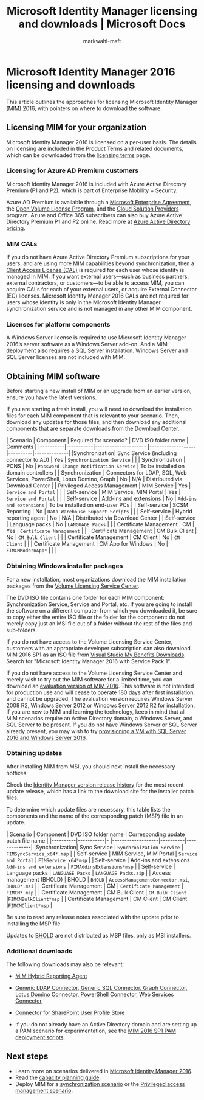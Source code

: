 ﻿---
# required metadata

title: Microsoft Identity Manager licensing and downloads | Microsoft Docs
description: This article outlines the approaches for licensing Microsoft Identity Manager (MIM) 2016, with pointers on where to download the software.
keywords:
author: markwahl-msft
ms.author: markwahl-msft
manager: femila
ms.date: 02/25/2019
ms.topic: article
ms.service: microsoft-identity-manager
ms.technology: security
ms.assetid: 

# optional metadata

#ROBOTS:
#audience:
#ms.devlang:
ms.reviewer: billmath
ms.suite: ems
#ms.tgt_pltfrm:
#ms.custom:

---

# Microsoft Identity Manager 2016 licensing and downloads

This article outlines the approaches for licensing Microsoft Identity Manager (MIM) 2016, with pointers on where to download the software.

## Licensing MIM for your organization

Microsoft Identity Manager 2016 is licensed on a per-user basis.  The details on licensing are included in the Product Terms and related documents, which can be downloaded from the [licensing terms](https://www.microsoft.com/en-us/licensing/product-licensing/products.aspx) page.

### Licensing for Azure AD Premium customers

Microsoft Identity Manager 2016 is included with Azure Active Directory Premium (P1 and P2), which is part of Enterprise Mobility + Security.

Azure AD Premium is available through a [Microsoft Enterprise Agreement](https://www.microsoft.com/en-us/licensing/licensing-programs/enterprise.aspx), the [Open Volume License Program](https://www.microsoft.com/en-us/licensing/licensing-programs/open-license.aspx), and the [Cloud Solution Providers](https://go.microsoft.com/fwlink/?LinkId=614968&clcid=0x409) program. Azure and Office 365 subscribers can also buy Azure Active Directory Premium P1 and P2 online.  Read more at [Azure Active Directory pricing](https://azure.microsoft.com/en-us/pricing/details/active-directory/).

### MIM CALs

If you do not have Azure Active Directory Premium subscriptions for your users, and are using more MIM capabilities beyond synchronization, then a [Client Access License (CAL)](https://www.microsoft.com/en-us/licensing/product-licensing/client-access-license.aspx) is required for each user whose identity is managed in MIM. If you want external users—such as business partners, external contractors, or customers—to be able to access MIM, you can acquire CALs for each of your external users, or acquire External Connector (EC) licenses. Microsoft Identity Manager 2016 CALs are not required for users whose identity is only in the Microsoft Identity Manager synchronization service and is not managed in any other MIM component.

### Licenses for platform components

A Windows Server license is required to use Microsoft Identity Manager 2016’s server software as a Windows Server add-on. And a MIM deployment also requires a SQL Server installation.  Windows Server and SQL Server licenses are not included with MIM.

## Obtaining MIM software

Before starting a new install of MIM or an upgrade from an earlier version, ensure you have the latest versions.

If you are starting a fresh install, you will need to download the installation files for each MIM component that is relevant to your scenario. Then, download any updates for those files, and then download any additional components that are separate downloads from the Download Center.


| Scenario | Component | Required for scenario? | DVD ISO folder name | Comments |
|----------|-----------|---------------------   |-------------------|----------|--------------|
|Synchronization| Sync Service (including connector to AD) | Yes | `Synchronization Service` | |
| Synchronization | PCNS | No | `Password Change Notification Service` |  To be installed on domain controllers |
| Synchronization | Connectors for LDAP, SQL, Web Services, PowerShell, Lotus Domino, Graph | No | N/A | Distributed via Download Center |
| Privileged Access Management | MIM Service | Yes | `Service and Portal` | |
| Self-service | MIM Service, MIM Portal | Yes | `Service and Portal` | |
| Self-service | Add-ins and extensions | No | `Add-ins and extensions` | To be installed on end-user PCs |
| Self-service | SCSM Reporting | No | `Data Warehouse Support Scripts` | |
| Self-service | Hybrid reporting agent | No | N/A | Distributed via Download Center |
| Self-service | Language packs | No | `LANGUAGE Packs` | |
| Certificate Management | CM | Yes | `Certificate Management` | |
| Certificate Management | CM Bulk Client | No | `CM Bulk Client` | |
| Certificate Management | CM Client | No | `CM Client`  | |
| Certificate Management | CM App for Windows | No | `FIMCMModernApp*` | | |

### Obtaining Windows installer packages

For a new installation, most organizations download the MIM installation packages from the [Volume Licensing Service Center](https://www.microsoft.com/licensing/servicecenter/default.aspx). 


The DVD ISO file contains one folder for each MIM component: Synchronization Service, Service and Portal, etc. If you are going to install the software on a different computer from which you downloaded it, be sure to copy either the entire ISO file or the folder for the component: do not merely copy just an MSI file out of a folder without the rest of the files and sub-folders.

If you do not have access to the Volume Licensing Service Center, customers with an appropriate developer subscription can also download MIM 2016 SP1 as an ISO file from [Visual Studio My Benefits Downloads](https://my.visualstudio.com/Downloads?q=Microsoft%20Identity%20Manager%202016%20with%20Service%20Pack%201&pgroup=).  Search for "Microsoft Identity Manager 2016 with Service Pack 1".  

If you do not have access to the Volume Licensing Service Center and merely wish to try out the MIM software for a limited time, you can download an [evaluation version of MIM 2016](https://www.microsoft.com/en-us/download/details.aspx?id=48244). This software is not intended for production use and will cease to operate 180 days after first installation, and cannot be upgraded. The evaluation version requires Windows Server 2008 R2, Windows Server 2012 or Windows Server 2012 R2 for installation.  If you are new to MIM and learning the technology, keep in mind that all MIM scenarios require an Active Directory domain, a Windows Server, and SQL Server to be present. If you do not have Windows Server or SQL Server already present, you may wish to try [provisioning a VM with SQL Server 2016 and Windows Server 2016](https://azure.microsoft.com/en-us/blog/azure-images-sql-server-2016-on-windows-server-2016/).

### Obtaining updates

After installing MIM from MSI, you should next install the necessary hotfixes.

Check the [Identity Manager version release history](./reference/version-history.md) for the most recent update release, which has a link to the download site for the installer patch files.

To determine which update files are necessary, this table lists the components and the name of the corresponding patch (MSP) file in an update.

| Scenario | Component | DVD ISO folder name | Corresponding update patch file name |
|----------|-----------|-   |-------------------|----------|--------------|
|Synchronization| Sync Service | `Synchronization Service` | `FIMSyncService_x64*.msp` |
| Self-service | MIM Service, MIM Portal | `Service and Portal` | `FIMService_x64*msp` |
| Self-service | Add-ins and extensions | `Add-ins and extensions` | `FIMAddinsExtensions*msp` |
| Self-service | Language packs | `LANGUAGE Packs` | `LANGUAGE Packs.zip` |
| Access management (BHOLD) | BHOLD | `BHOLD` | `AccessManagementConnector.msi`, `BHOLD*.msi` |
| Certificate Management | CM |  `Certificate Management` | `FIMCM*.msp` |
| Certificate Management | CM Bulk Client |  `CM Bulk Client` |`FIMCMBulkClient*msp` |
| Certificate Management | CM Client | CM Client |`FIMCMClient*msp` |

Be sure to read any release notes associated with the update prior to installing the MSP file.

Updates to [BHOLD](https://www.microsoft.com/en-us/download/details.aspx?id=55950) are not distributed as MSP files, only as MSI installers.

### Additional downloads

The following downloads may also be relevant:

- [MIM Hybrid Reporting Agent](https://www.microsoft.com/download/details.aspx?id=55112)

- [Generic LDAP Connector, Generic SQL Connector, Graph Connector, Lotus Domino Connector, PowerShell Connector, Web Services Connector](http://go.microsoft.com/fwlink/?LinkId=717495)

- [Connector for SharePoint User Profile Store](https://www.microsoft.com/en-us/download/details.aspx?id=41164)

- If you do not already have an Active Directory domain and are setting up a PAM scenario for experimentation, see the [MIM 2016 SP1 PAM deployment scripts](sp1-deployment-scripts.md).

## Next steps

- Learn more on scenarios delivered in [Microsoft Identity Manager 2016](microsoft-identity-manager-2016.md).
- Read the [capacity planning guide](capacity-planning-guide.md).
- Deploy MIM for a [synchronization scenario](microsoft-identity-manager-deploy.md) or the [Privileged access management scenario](./pam/privileged-identity-management-for-active-directory-domain-services.md).

